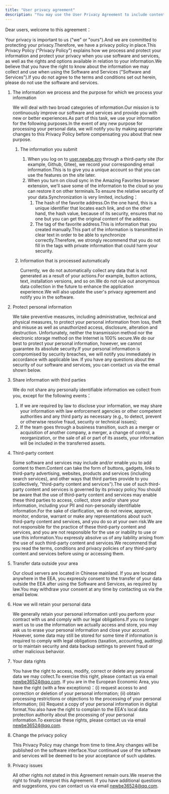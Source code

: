 ```yaml
---
title: "User privacy agreement"
description: "You may use the User Privacy Agreement to include content and agreements on user data in the software"
---
```


Dear users, welcome to this agreement：

Your privacy is important to us ("we" or "ours").And we are committed to protecting your privacy.Therefore, we have a privacy policy in place.This Privacy Policy ("Privacy Policy") explains how we process and protect your information and protect your privacy when you use software and services, as well as the rights and options available in relation to your information.We believe that you have the right to know about the information we may collect and use when using the Software and Services ("Software and Services").If you do not agree to the terms and conditions set out herein, please do not use the software and services.

1. The information we process and the purpose for which we process your information

   We will deal with two broad categories of information.Our mission is to continuously improve our software and services and provide you with new or better experiences.As part of this task, we use your information for the following purposes.In the event of any new purpose for processing your personal data, we will notify you by making appropriate changes to this Privacy Policy before compensating you about that new purpose.

   1. The information you submit

      1. When you log on to [user.newbe.pro](https://user.newbe.pro/) through a third-party site (for example, Github, Gitee), we record your corresponding email information.This is to give you a unique account so that you can use the features on the site later.
      2. When you turn on cloud sync in the Amazing Favorites browser extension, we'll save some of the information to the cloud so you can restore it on other terminals.To ensure the relative security of your data.Synchronization is very limited, including：
         1. The hash of the favorite address.On the one hand, this is a unique identifier that locates each link, and on the other hand, the hash value, because of its security, ensures that no one but you can get the original content of the address.
         2. The tag of the favorite address.This is information that you created manually.This part of the information is transmitted in clear text in order to be able to synchronize correctly.Therefore, we strongly recommend that you do not fill in the tags with private information that could harm your security.

   2. Information that is processed automatically

      Currently, we do not automatically collect any data that is not generated as a result of your actions.For example, button actions, text, installation versions, and so on.We do not rule out anonymous data collection in the future to enhance the application experience.We will also update the user's privacy agreement and notify you in the software.

2. Protect personal information

   We take preventive measures, including administrative, technical and physical measures, to protect your personal information from loss, theft and misuse as well as unauthorized access, disclosure, alteration and destruction. Unfortunately, neither the transmission method nor the electronic storage method on the Internet is 100% secure.We do our best to protect your personal information, however, we cannot guarantee its absolute security.If your personal information is compromised by security breaches, we will notify you immediately in accordance with applicable law. If you have any questions about the security of our software and services, you can contact us via the email shown below.

3. Share information with third parties

   We do not share any personally identifiable information we collect from you, except for the following events：

   1. If we are required by law to disclose your information, we may share your information with law enforcement agencies or other competent authorities and any third party as necessary (e.g., to detect, prevent or otherwise resolve fraud, security or technical issues);
   2. If the team goes through a business transition, such as a merger or acquisition of another company, a merger, a change of control, a reorganization, or the sale of all or part of its assets, your information will be included in the transferred assets.

4. Third-party content

   Some software and services may include and/or enable you to add content to them.Content can take the form of buttons, gadgets, links to third-party advertising, websites, products and services (including search services), and other ways that third parties provide to you (collectively, "third-party content and services").The use of such third-party content and services is governed by its privacy policy.You should be aware that the use of third-party content and services may enable these third parties to access, collect, store and/or share your information, including your PII and non-personally identifiable information.For the sake of clarification, we do not review, approve, monitor, endorse, warrant or make any representations about such third-party content and services, and you do so at your own risk.We are not responsible for the practice of these third-party content and services, and you are not responsible for the use or inability to use or use this information.You expressly absolve us of any liability arising from the use of such third-party content and services.We recommend that you read the terms, conditions and privacy policies of any third-party content and services before using or accessing them.

5. Transfer data outside your area

   Our cloud servers are located in Chinese mainland. If you are located anywhere in the EEA, you expressly consent to the transfer of your data outside the EEA after using the Software and Services, as required by law.You may withdraw your consent at any time by contacting us via the email below.

6. How we will retain your personal data

   We generally retain your personal information until you perform your contract with us and comply with our legal obligations.If you no longer want us to use the information we actually access and store, you may ask us to erase your personal information and close your account. However, some data may still be stored for some time if information is required to comply with legal obligations (taxation, accounting, auditing) or to maintain security and data backup settings to prevent fraud or other malicious behavior.

7. Your data rights

   You have the right to access, modify, correct or delete any personal data we may collect.To exercise this right, please contact us via email newbe36524@qq.com. If you are in the European Economic Area, you have the right (with a few exceptions)：(i) request access to and correction or deletion of your personal information; (ii) obtain processing restrictions or objections to the processing of your personal information; (iii) Request a copy of your personal information in digital format.You also have the right to complain to the EEA's local data protection authority about the processing of your personal information.To exercise these rights, please contact us via email newbe36524@qq.com.

8. Change the privacy policy

   This Privacy Policy may change from time to time.Any changes will be published on the software interface.Your continued use of the software and services will be deemed to be your acceptance of such updates.

9. Privacy issues

   All other rights not stated in this Agreement remain ours.We reserve the right to finally interpret this Agreement. If you have additional questions and suggestions, you can contact us via email newbe36524@qq.com.
